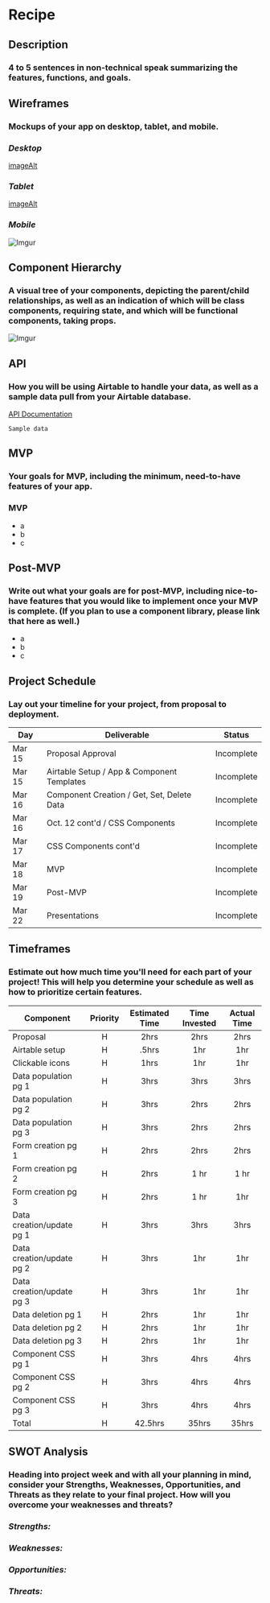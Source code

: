 # **Recipe**

## **Description**
### 4 to 5 sentences in non-technical speak summarizing the features, functions, and goals.

## **Wireframes**
### Mockups of your app on desktop, tablet, and mobile.

### ***Desktop***
[imageAlt]()

### ***Tablet***
[imageAlt]()

### ***Mobile***
![Imgur](https://i.imgur.com/IWOYNrk.png)

## **Component Hierarchy**
### A visual tree of your components, depicting the parent/child relationships, as well as an indication of which will be class components, requiring state, and which will be functional components, taking props.
![Imgur](https://i.imgur.com/IIDSLz0.png)
    
## **API**
### How you will be using Airtable to handle your data, as well as a sample data pull from your Airtable database.
[API Documentation]()

```
Sample data
```

## **MVP**
### Your goals for MVP, including the minimum, need-to-have features of your app.
### MVP
- a
- b
- c

## **Post-MVP**
### Write out what your goals are for post-MVP, including nice-to-have features that you would like to implement once your MVP is complete. (If you plan to use a component library, please link that here as well.)
- a
- b
- c

## **Project Schedule**
### Lay out your timeline for your project, from proposal to deployment.
| Day      | Deliverable                                | Status   |
| -------- | ------------------------------------------ | -------- |
| Mar 15   | Proposal Approval                          | Incomplete |
| Mar 15   | Airtable Setup / App & Component Templates | Incomplete |
| Mar 16   | Component Creation / Get, Set, Delete Data | Incomplete |
| Mar 16   | Oct. 12 cont'd / CSS Components            | Incomplete |
| Mar 17   | CSS Components cont'd                      | Incomplete |
| Mar 18   | MVP                                        | Incomplete |
| Mar 19   | Post-MVP                                   | Incomplete |
| Mar 22   | Presentations                              | Incomplete |

## **Timeframes** 
### Estimate out how much time you'll need for each part of your project! This will help you determine your schedule as well as how to prioritize certain features.
| Component                 | Priority | Estimated Time | Time Invested | Actual Time |
| ------------------------- | :------: | :------------: | :-----------: | :---------: |
| Proposal                  |    H     |      2hrs      |     2hrs      |    2hrs     |
| Airtable setup            |    H     |     .5hrs      |      1hr      |     1hr     |
| Clickable icons           |    H     |      1hrs      |      1hr      |     1hr     |
| Data population pg 1      |    H     |      3hrs      |     3hrs      |    3hrs     |
| Data population pg 2      |    H     |      3hrs      |     2hrs      |    2hrs     |
| Data population pg 3      |    H     |      3hrs      |     2hrs      |    2hrs     |
| Form creation pg 1        |    H     |      2hrs      |     2hrs      |    2hrs     |
| Form creation pg 2        |    H     |      2hrs      |     1 hr      |    1 hr     |
| Form creation pg 3        |    H     |      2hrs      |     1 hr      |     1hr     |
| Data creation/update pg 1 |    H     |      3hrs      |     3hrs      |    3hrs     |
| Data creation/update pg 2 |    H     |      3hrs      |      1hr      |     1hr     |
| Data creation/update pg 3 |    H     |      3hrs      |      1hr      |     1hr     |
| Data deletion pg 1        |    H     |      2hrs      |      1hr      |     1hr     |
| Data deletion pg 2        |    H     |      2hrs      |      1hr      |     1hr     |
| Data deletion pg 3        |    H     |      2hrs      |      1hr      |     1hr     |
| Component CSS pg 1        |    H     |      3hrs      |     4hrs      |    4hrs     |
| Component CSS pg 2        |    H     |      3hrs      |     4hrs      |    4hrs     |
| Component CSS pg 3        |    H     |      3hrs      |     4hrs      |    4hrs     |
| Total                     |    H     |    42.5hrs     |     35hrs     |    35hrs    |

## **SWOT Analysis** 
### Heading into project week and with all your planning in mind, consider your Strengths, Weaknesses, Opportunities, and Threats as they relate to your final project. How will you overcome your weaknesses and threats?

### ***Strengths:***

### ***Weaknesses:***

### ***Opportunities:***

### ***Threats:***
